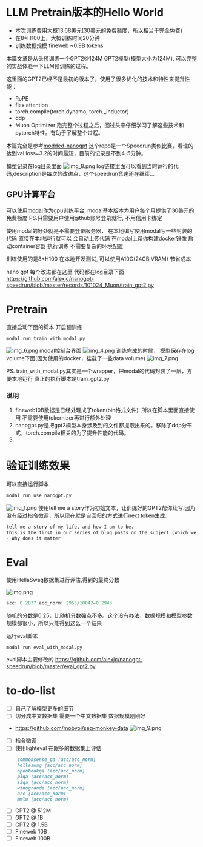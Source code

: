 
# LLM Pretrain版本的Hello World

* 本次训练费用大概13.68美元(30美元的免费额度，所以相当于完全免费)
* 在8*H100上，大概训练时间20分钟
* 训练数据规模 fineweb ~0.9B tokens

本篇文章是从头预训练一个GPT2@124M GPT2模型(模型大小为124M), 可以完整的实战体验一下LLM预训练的过程。

这里面的GPT2已经不是最初的版本了，使用了很多优化的技术和特性来提升性能：
* RoPE
* flex attention
* torch.compile(torch.dynamo, torch._inductor)
* ddp
* Muon Optimizer
跑完整个过程之后，回过头来仔细学习了解这些技术和pytorch特性。有助于了解整个过程。


本篇完全是参考[modded-nanogpt](https://github.com/KellerJordan/modded-nanogpt)
这个repo是一个Speedrun类似比赛，看谁的达到val loss=3.2的时间最短，目前的记录是不到4-5分钟。

模型记录在log目录里面
![img_8.png](img_8.png)
log链接里面可以看到当时运行的代码,description是每次的改进点，这个speedrun竞速还在继续...




## GPU计算平台
可以使用[modal](https://modal.com/)作为gpu训练平台, modal基本版本为用户每个月提供了30美元的免费额度 
PS.只需要用户使用github账号登录就行, 不用信用卡绑定

使用modal的好处就是不需要登录服务器， 在本地编写使用modal写一些封装的代码 直接在本地运行就可以
会自动上传代码 在modal上帮你构建docker镜像 启动container容器 执行训练
不需要复杂的环境配置


训练使用的是8*H100
在本地开发测试, 可以使用A10G(24GB VRAM) 节省成本


nano gpt 
每个改进都在这里 代码都在log目录下面
https://github.com/alexjc/nanogpt-speedrun/blob/master/records/101024_Muon/train_gpt2.py

# Pretrain

直接启动下面的脚本 开启预训练
```shell
modal run train_with_modal.py
```
![img_6.png](img_6.png)
modal控制台界面
![img_4.png](img_4.png)
训练完成的时候， 模型保存在log volume下面(因为使用的docker，挂载了一些data volume)
![img_7.png](img_7.png)

PS.
train_with_modal.py其实是一个wrapper，把modal的代码封装了一层，方便本地运行
真正的执行脚本是train_gpt2.py

### 说明
1. fineweb10B数据是已经处理成了token(bin格式文件). 所以在脚本里面直接使用 不需要使用tokernizer再进行额外处理
2. nanogpt.py是把gpt2模型本身涉及到的文件都提取出来的。移除了ddp分布式，torch.compile相关的为了提升性能的代码。
3. 


# 验证训练效果

可以直接运行脚本
```python
modal run use_nanogpt.py
```
![img_1.png](img_1.png)
使用tell me a story作为初始文本，让训练好的GPT2帮你续写.因为没有经过指令微调，所以现在就是自回归的方式进行next token生成.

```markdown
tell me a story of my life, and how I am to be.
This is the first in our series of blog posts on the subject (which we have done so far with a very small bit of success). The topics are:
- Why does it matter
```

# Eval
使用HellaSwag数据集进行评估,得到的最终分数

![img.png](img.png)
```python
acc: 0.2837 acc_norm: 2955/10042=0.2943
```
随机的分数是0.25，比随机分数强点不多。这个没有办法，数据规模和模型参数规模都很小，所以只能得到这么一个结果


运行eval脚本
```shell
modal run eval_with_modal.py
```

eval脚本主要修改的
https://github.com/alexjc/nanogpt-speedrun/blob/master/eval_gpt2.py



# to-do-list
- [ ] 自己了解模型更多的细节
- [ ] 切分成中文数据集
需要一个中文数据集 数据规模刚刚好
- https://github.com/mobvoi/seq-monkey-data
![img_9.png](img_9.png)
- [ ] 指令微调
- [ ] 使用lighteval 在跟多的数据集上评估
```markdown
    commonsense_qa (acc/acc_norm)
    hellaswag (acc/acc_norm)
    openbookqa (acc/acc_norm)
    piqa (acc/acc_norm)
    siqa (acc/acc_norm)
    winogrande (acc/acc_norm)
    arc (acc/acc_norm)
    mmlu (acc/acc_norm)
```
- [ ] GPT2 @ 512M
- [ ] GPT2 @ 1B
- [ ] GPT2 @ 1.5B
- [ ] Fineweb 10B
- [ ] Fineweb 100B